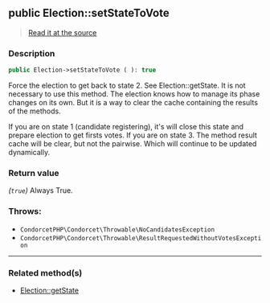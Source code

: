 ## public Election::setStateToVote

> [Read it at the source](https://github.com/julien-boudry/Condorcet/blob/master/src/Election.php#L508)

### Description    

```php
public Election->setStateToVote ( ): true
```

Force the election to get back to state 2. See Election::getState.
It is not necessary to use this method. The election knows how to manage its phase changes on its own. But it is a way to clear the cache containing the results of the methods.

If you are on state 1 (candidate registering), it's will close this state and prepare election to get firsts votes.
If you are on state 3. The method result cache will be clear, but not the pairwise. Which will continue to be updated dynamically.
    

### Return value   

*(`true`)* Always True.



### Throws:   

* ```CondorcetPHP\Condorcet\Throwable\NoCandidatesException``` 
* ```CondorcetPHP\Condorcet\Throwable\ResultRequestedWithoutVotesException``` 

---------------------------------------

### Related method(s)      

* [Election::getState](/Docs/ApiReferences/Election%20Class/public%20Election--getState.md)    
